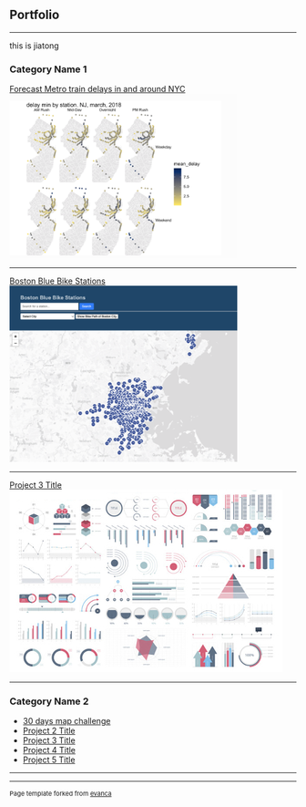 ## Portfolio

---

this is jiatong 
### Category Name 1 


[Forecast Metro train delays in and around NYC](https://sujiatong.github.io/Forecast_Metro_train_delays/ppa_final.html)
<img src="images/delay_NJ.png?raw=true" width="400"/>

---
[Boston Blue Bike Stations](https://sujiatong.github.io/Boston_bike_dashboard/boston_bike/index.html)  
<img src="images/blue_bike.png?raw=true" width="400"/>


---
[Project 3 Title](http://example.com/)
<img src="images/dummy_thumbnail.jpg?raw=true"/>

---

### Category Name 2

- [30 days map challenge](http://example.com/)
- [Project 2 Title](http://example.com/)
- [Project 3 Title](http://example.com/)
- [Project 4 Title](http://example.com/)
- [Project 5 Title](http://example.com/)

---




---
<p style="font-size:11px">Page template forked from <a href="https://github.com/evanca/quick-portfolio">evanca</a></p>
<!-- Remove above link if you don't want to attibute -->
